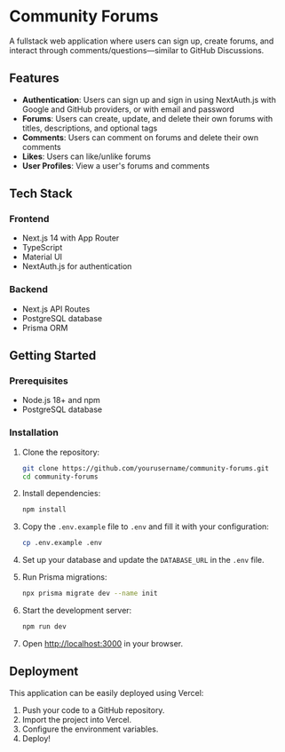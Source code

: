 # Community Forums

A fullstack web application where users can sign up, create forums, and interact through comments/questions—similar to GitHub Discussions.

## Features

- **Authentication**: Users can sign up and sign in using NextAuth.js with Google and GitHub providers, or with email and password
- **Forums**: Users can create, update, and delete their own forums with titles, descriptions, and optional tags
- **Comments**: Users can comment on forums and delete their own comments
- **Likes**: Users can like/unlike forums
- **User Profiles**: View a user's forums and comments

## Tech Stack

### Frontend
- Next.js 14 with App Router
- TypeScript
- Material UI
- NextAuth.js for authentication

### Backend
- Next.js API Routes
- PostgreSQL database
- Prisma ORM

## Getting Started

### Prerequisites

- Node.js 18+ and npm
- PostgreSQL database

### Installation

1. Clone the repository:
   ```bash
   git clone https://github.com/yourusername/community-forums.git
   cd community-forums
   ```

2. Install dependencies:
   ```bash
   npm install
   ```

3. Copy the `.env.example` file to `.env` and fill it with your configuration:
   ```bash
   cp .env.example .env
   ```

4. Set up your database and update the `DATABASE_URL` in the `.env` file.

5. Run Prisma migrations:
   ```bash
   npx prisma migrate dev --name init
   ```

6. Start the development server:
   ```bash
   npm run dev
   ```

7. Open [http://localhost:3000](http://localhost:3000) in your browser.

## Deployment

This application can be easily deployed using Vercel:

1. Push your code to a GitHub repository.
2. Import the project into Vercel.
3. Configure the environment variables.
4. Deploy!


```

